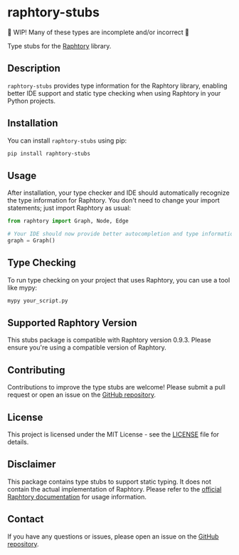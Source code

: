 # raphtory-stubs

🚧 WIP! Many of these types are incomplete and/or incorrect 🚧

Type stubs for the [Raphtory](https://github.com/pometry/raphtory) library.

## Description

`raphtory-stubs` provides type information for the Raphtory library, enabling better IDE support and static type checking when using Raphtory in your Python projects.

## Installation

You can install `raphtory-stubs` using pip:

```bash
pip install raphtory-stubs
```

## Usage

After installation, your type checker and IDE should automatically recognize the type information for Raphtory. You don't need to change your import statements; just import Raphtory as usual:

```python
from raphtory import Graph, Node, Edge

# Your IDE should now provide better autocompletion and type information
graph = Graph()
```

## Type Checking

To run type checking on your project that uses Raphtory, you can use a tool like mypy:

```bash
mypy your_script.py
```

## Supported Raphtory Version

This stubs package is compatible with Raphtory version 0.9.3. Please ensure you're using a compatible version of Raphtory.

## Contributing

Contributions to improve the type stubs are welcome! Please submit a pull request or open an issue on the [GitHub repository](https://github.com/hallofstairs/raphtory-stubs).

## License

This project is licensed under the MIT License - see the [LICENSE](LICENSE) file for details.

## Disclaimer

This package contains type stubs to support static typing. It does not contain the actual implementation of Raphtory. Please refer to the [official Raphtory documentation](https://raphtory.readthedocs.io/) for usage information.

## Contact

If you have any questions or issues, please open an issue on the [GitHub repository](https://github.com/hallofstairs/raphtory-stubs/issues).